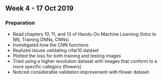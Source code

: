 ## Week 4 - 17 Oct 2019

### Preparation
* Read chapters 10, 11, and 13 of Hands-On Machine Learning (Intro to NN, Training DNNs, CNNs)
* Investigated how the CNN functions
* Realized issues validating cifar10 dataset
* Plotted the loss for both training and testing images 
* Tried using a higher resolution dataset with images that conform to a more specific category (flowers)
* Noticed considerable validation improvement with flower dataset
